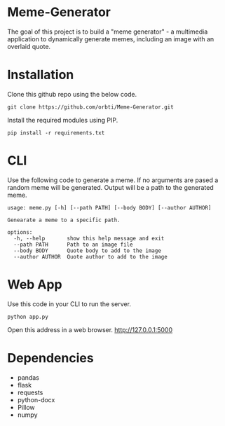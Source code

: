 # Meme-Generator

The goal of this project is to build a "meme generator" - a 
multimedia application to dynamically generate memes, 
including an image with an overlaid quote.

# Installation
Clone this github repo using the below code.

```
git clone https://github.com/orbti/Meme-Generator.git
```
Install the required modules using PIP.
```
pip install -r requirements.txt
```
# CLI
Use the following code to generate a meme. If no arguments are pased a random meme will be generated. Output will be a path to the generated meme.
```
usage: meme.py [-h] [--path PATH] [--body BODY] [--author AUTHOR]

Genearate a meme to a specific path.

options:
  -h, --help       show this help message and exit
  --path PATH      Path to an image file
  --body BODY      Quote body to add to the image
  --author AUTHOR  Quote author to add to the image
  ```
# Web App
Use this code in your CLI to run the server.
```
python app.py
```
Open this address in a web browser. http://127.0.0.1:5000
# Dependencies
* pandas
* flask
* requests
* python-docx
* Pillow
* numpy